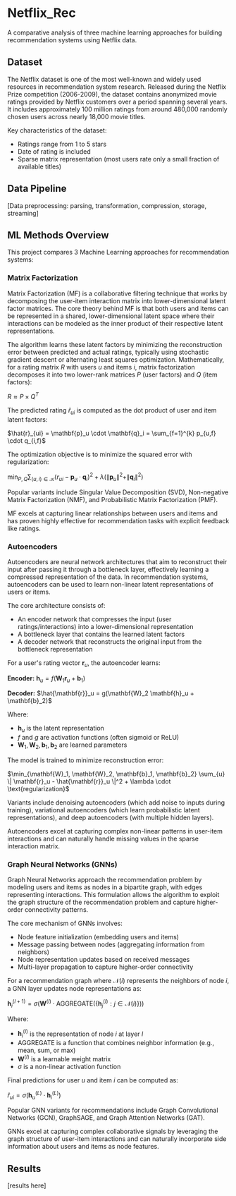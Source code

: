 # Netflix_Rec

A comparative analysis of three machine learning approaches for building recommendation systems using Netflix data.

## Dataset

The Netflix dataset is one of the most well-known and widely used resources in recommendation system research. Released during the Netflix Prize competition (2006-2009), the dataset contains anonymized movie ratings provided by Netflix customers over a period spanning several years. It includes approximately 100 million ratings from around 480,000 randomly chosen users across nearly 18,000 movie titles.

Key characteristics of the dataset:
- Ratings range from 1 to 5 stars
- Date of rating is included
- Sparse matrix representation (most users rate only a small fraction of available titles)

## Data Pipeline

[Data preprocessing: parsing, transformation, compression, storage, streaming]

## ML Methods Overview

This project compares 3 Machine Learning approaches for recommendation systems:

### Matrix Factorization

Matrix Factorization (MF) is a collaborative filtering technique that works by decomposing the user-item interaction matrix into lower-dimensional latent factor matrices. The core theory behind MF is that both users and items can be represented in a shared, lower-dimensional latent space where their interactions can be modeled as the inner product of their respective latent representations.

The algorithm learns these latent factors by minimizing the reconstruction error between predicted and actual ratings, typically using stochastic gradient descent or alternating least squares optimization. Mathematically, for a rating matrix $R$ with users $u$ and items $i$, matrix factorization decomposes it into two lower-rank matrices $P$ (user factors) and $Q$ (item factors):

$R \approx P \times Q^T$

The predicted rating $\hat{r}_{ui}$ is computed as the dot product of user and item latent factors:

$\hat{r}_{ui} = \mathbf{p}_u \cdot \mathbf{q}_i = \sum_{f=1}^{k} p_{u,f} \cdot q_{i,f}$

The optimization objective is to minimize the squared error with regularization:

$\min_{P,Q} \sum_{(u,i) \in \mathcal{K}} (r_{ui} - \mathbf{p}_u \cdot \mathbf{q}_i)^2 + \lambda(\|\mathbf{p}_u\|^2 + \|\mathbf{q}_i\|^2)$

Popular variants include Singular Value Decomposition (SVD), Non-negative Matrix Factorization (NMF), and Probabilistic Matrix Factorization (PMF).

MF excels at capturing linear relationships between users and items and has proven highly effective for recommendation tasks with explicit feedback like ratings.

### Autoencoders

Autoencoders are neural network architectures that aim to reconstruct their input after passing it through a bottleneck layer, effectively learning a compressed representation of the data. In recommendation systems, autoencoders can be used to learn non-linear latent representations of users or items.

The core architecture consists of:
- An encoder network that compresses the input (user ratings/interactions) into a lower-dimensional representation
- A bottleneck layer that contains the learned latent factors
- A decoder network that reconstructs the original input from the bottleneck representation

For a user's rating vector $\mathbf{r}_u$, the autoencoder learns:

**Encoder:** $\mathbf{h}_u = f(\mathbf{W}_1 \mathbf{r}_u + \mathbf{b}_1)$

**Decoder:** $\hat{\mathbf{r}}_u = g(\mathbf{W}_2 \mathbf{h}_u + \mathbf{b}_2)$

Where:
- $\mathbf{h}_u$ is the latent representation
- $f$ and $g$ are activation functions (often sigmoid or ReLU)
- $\mathbf{W}_1, \mathbf{W}_2, \mathbf{b}_1, \mathbf{b}_2$ are learned parameters

The model is trained to minimize reconstruction error:

$\min_{\mathbf{W}_1, \mathbf{W}_2, \mathbf{b}_1, \mathbf{b}_2} \sum_{u} \| \mathbf{r}_u - \hat{\mathbf{r}}_u \|^2 + \lambda \cdot \text{regularization}$

Variants include denoising autoencoders (which add noise to inputs during training), variational autoencoders (which learn probabilistic latent representations), and deep autoencoders (with multiple hidden layers).

Autoencoders excel at capturing complex non-linear patterns in user-item interactions and can naturally handle missing values in the sparse interaction matrix.

### Graph Neural Networks (GNNs)

Graph Neural Networks approach the recommendation problem by modeling users and items as nodes in a bipartite graph, with edges representing interactions. This formulation allows the algorithm to exploit the graph structure of the recommendation problem and capture higher-order connectivity patterns.

The core mechanism of GNNs involves:
- Node feature initialization (embedding users and items)
- Message passing between nodes (aggregating information from neighbors)
- Node representation updates based on received messages
- Multi-layer propagation to capture higher-order connectivity

For a recommendation graph where $\mathcal{N}(i)$ represents the neighbors of node $i$, a GNN layer updates node representations as:

$\mathbf{h}_i^{(l+1)} = \sigma\left(\mathbf{W}^{(l)} \cdot \text{AGGREGATE}\left(\{\mathbf{h}_j^{(l)} : j \in \mathcal{N}(i)\}\right)\right)$

Where:
- $\mathbf{h}_i^{(l)}$ is the representation of node $i$ at layer $l$
- $\text{AGGREGATE}$ is a function that combines neighbor information (e.g., mean, sum, or max)
- $\mathbf{W}^{(l)}$ is a learnable weight matrix
- $\sigma$ is a non-linear activation function

Final predictions for user $u$ and item $i$ can be computed as:

$\hat{r}_{ui} = \sigma(\mathbf{h}_u^{(L)} \cdot \mathbf{h}_i^{(L)})$

Popular GNN variants for recommendations include Graph Convolutional Networks (GCN), GraphSAGE, and Graph Attention Networks (GAT).

GNNs excel at capturing complex collaborative signals by leveraging the graph structure of user-item interactions and can naturally incorporate side information about users and items as node features.

## Results

[results here]
